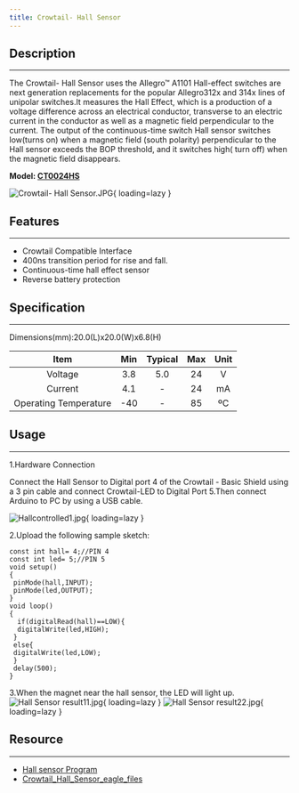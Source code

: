 ```yaml
---
title: Crowtail- Hall Sensor
---
```


## Description
-----------

The Crowtail- Hall Sensor uses the Allegro™ A1101 Hall-effect switches are next generation replacements for the popular Allegro312x and 314x lines of unipolar switches.It measures the Hall Effect, which is a production of a voltage difference across an electrical conductor, transverse to an electric current in the conductor as well as a magnetic field perpendicular to the current. The output of the continuous-time switch Hall sensor switches low(turns on) when a magnetic field (south polarity) perpendicular to the Hall sensor exceeds the BOP threshold, and it switches high( turn off) when the magnetic field disappears.

**Model: [CT0024HS](http://www.elecrow.com/crowtail-hall-sensor-p-1261.html)**

![Crowtail- Hall Sensor.JPG](https://wiki.elecrow.com/images/thumb/b/bd/Crowtail-_Hall_Sensor.JPG/600px-Crowtail-_Hall_Sensor.JPG){ loading=lazy }

## Features
--------

- Crowtail Compatible Interface
- 400ns transition period for rise and fall.
- Continuous-time hall effect sensor
- Reverse battery protection

## Specification
-------------

Dimensions(mm):20.0(L)x20.0(W)x6.8(H)

| Item | Min | Typical | Max | Unit |
|:-:|:-:|:-:|:-:|:-:|
| Voltage | 3.8 | 5.0 | 24 | V |
| Current | 4.1 | - | 24 | mA |
| Operating Temperature | -40 | - | 85 | ºC |

## Usage
-----

1.Hardware Connection

Connect the Hall Sensor to Digital port 4 of the Crowtail - Basic Shield using a 3 pin cable and connect Crowtail-LED to Digital Port 5.Then connect Arduino to PC by using a USB cable.

![Hallcontrolled1.jpg](https://wiki.elecrow.com/images/thumb/6/69/Hallcontrolled1.jpg/600px-Hallcontrolled1.jpg){ loading=lazy }

2.Upload the following sample sketch:

```
const int hall= 4;//PIN 4
const int led= 5;//PIN 5
void setup()
{
 pinMode(hall,INPUT); 
 pinMode(led,OUTPUT);
}
void loop()
{
  if(digitalRead(hall)==LOW){
  digitalWrite(led,HIGH);
 }
 else{
 digitalWrite(led,LOW);
 }
 delay(500);
}
```

3.When the magnet near the hall sensor, the LED will light up.
![Hall Sensor result11.jpg](https://wiki.elecrow.com/images/thumb/d/d3/Hall_Sensor_result11.jpg/500px-Hall_Sensor_result11.jpg){ loading=lazy } 
![Hall Sensor result22.jpg](https://wiki.elecrow.com/images/thumb/2/27/Hall_Sensor_result22.jpg/500px-Hall_Sensor_result22.jpg){ loading=lazy }

## Resource
--------

- [Hall sensor Program](../../files/Hall-sensor-zip.md)
- [Crowtail\_Hall\_Sensor\_eagle\_files](../../files/Crowtail-Hall-Sensor-eagle-files-zip.md)